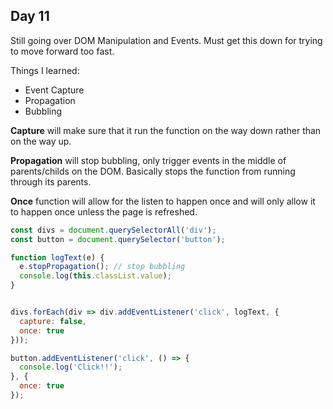 ## Day 11

Still going over DOM Manipulation and Events. Must get this down for trying to move forward too fast.

Things I learned:

- Event Capture
- Propagation
- Bubbling

**Capture** will make sure that it run the function on the way down rather than on the way up.

**Propagation** will stop bubbling, only trigger events in the middle of parents/childs on the DOM. Basically stops the function from running through its parents.

**Once** function will allow for the listen to happen once and will only allow it to happen once unless the page is refreshed.

```javascript
const divs = document.querySelectorAll('div');
const button = document.querySelector('button');

function logText(e) {
  e.stopPropagation(); // stop bubbling
  console.log(this.classList.value);
}


divs.forEach(div => div.addEventListener('click', logText, {
  capture: false,
  once: true
}));

button.addEventListener('click', () => {
  console.log('Click!!');
}, {
  once: true
});
```